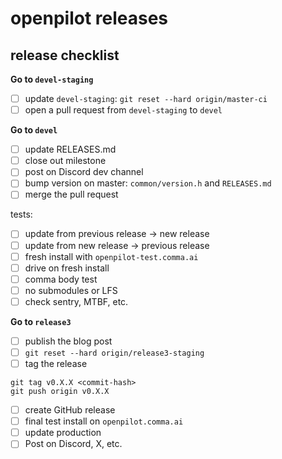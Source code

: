 # openpilot releases

## release checklist

**Go to `devel-staging`**
- [ ] update `devel-staging`: `git reset --hard origin/master-ci`
- [ ] open a pull request from `devel-staging` to `devel`

**Go to `devel`**
- [ ] update RELEASES.md
- [ ] close out milestone
- [ ] post on Discord dev channel
- [ ] bump version on master: `common/version.h` and `RELEASES.md`
- [ ] merge the pull request

tests:
- [ ] update from previous release -> new release
- [ ] update from new release -> previous release
- [ ] fresh install with `openpilot-test.comma.ai`
- [ ] drive on fresh install
- [ ] comma body test
- [ ] no submodules or LFS
- [ ] check sentry, MTBF, etc.

**Go to `release3`**
- [ ] publish the blog post
- [ ] `git reset --hard origin/release3-staging`
- [ ] tag the release
```
git tag v0.X.X <commit-hash>
git push origin v0.X.X
```
- [ ] create GitHub release
- [ ] final test install on `openpilot.comma.ai`
- [ ] update production
- [ ] Post on Discord, X, etc.
